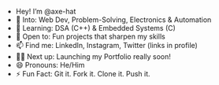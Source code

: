  - Hey! I’m @axe-hat
- 👀 Into: Web Dev, Problem-Solving, Electronics & Automation
- 🌱 Learning: DSA (C++) & Embedded Systems (C)
- 💞️ Open to: Fun projects that sharpen my skills
- 📫 Find me: LinkedIn, Instagram, Twitter (links in profile)
- 🧑‍💻 Next up: Launching my Portfolio really soon!
- 😄 Pronouns: He/Him
- ⚡ Fun Fact: Git it. Fork it. Clone it. Push it.

<!---
axe-hat/axe-hat is a ✨ special ✨ repository because its `README.md` (this file) appears on your GitHub profile.
You can click the Preview link to take a look at your changes.
--->
